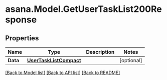 
# asana.Model.GetUserTaskList200Response

## Properties

Name | Type | Description | Notes
------------ | ------------- | ------------- | -------------
**Data** | [**UserTaskListCompact**](UserTaskListCompact.md) |  | [optional] 

[[Back to Model list]](../README.md#documentation-for-models)
[[Back to API list]](../README.md#documentation-for-api-endpoints)
[[Back to README]](../README.md)

